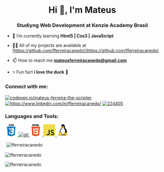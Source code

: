 <h1 align="center">Hi 👋, I'm Mateus</h1>
<h3 align="center">Studiyng Web Development at Kenzie Academy Brasil</h3>





- 🌱 I’m currently learning **Html5 | Css3 | JavaScript**

- 👨‍💻 All of my projects are available at [https://github.com/fferreiracanedo](https://github.com/fferreiracanedo)

- 📫 How to reach me **mateusferreiracanedo@gmail.com**

- ⚡ Fun fact **i love the duck** 🦆

<h3 align="left">Connect with me:</h3>
<p align="left">
<a href="https://codepen.io/codepen.io/mateus-ferreira-the-scripter" target="blank"><img align="center" src="https://raw.githubusercontent.com/rahuldkjain/github-profile-readme-generator/master/src/images/icons/Social/codepen.svg" alt="codepen.io/mateus-ferreira-the-scripter" height="30" width="40" /></a>
<a href="https://linkedin.com/in/https://www.linkedin.com/in/fferreiracanedo/" target="blank"><img align="center" src="https://raw.githubusercontent.com/rahuldkjain/github-profile-readme-generator/master/src/images/icons/Social/linked-in-alt.svg" alt="https://www.linkedin.com/in/fferreiracanedo/" height="30" width="40" /></a>
<a href="https://stackoverflow.com/users/224405" target="blank"><img align="center" src="https://raw.githubusercontent.com/rahuldkjain/github-profile-readme-generator/master/src/images/icons/Social/stack-overflow.svg" alt="224405" height="30" width="40" /></a>
</p>

<h3 align="left">Languages and Tools:</h3>
<p align="left"> <a href="https://www.w3schools.com/css/" target="_blank" rel="noreferrer"> <img src="https://raw.githubusercontent.com/devicons/devicon/master/icons/css3/css3-original-wordmark.svg" alt="css3" width="40" height="40"/> </a> <a href="https://git-scm.com/" target="_blank" rel="noreferrer"> <img src="https://www.vectorlogo.zone/logos/git-scm/git-scm-icon.svg" alt="git" width="40" height="40"/> </a> <a href="https://www.w3.org/html/" target="_blank" rel="noreferrer"> <img src="https://raw.githubusercontent.com/devicons/devicon/master/icons/html5/html5-original-wordmark.svg" alt="html5" width="40" height="40"/> </a> <a href="https://developer.mozilla.org/en-US/docs/Web/JavaScript" target="_blank" rel="noreferrer"> <img src="https://raw.githubusercontent.com/devicons/devicon/master/icons/javascript/javascript-original.svg" alt="javascript" width="40" height="40"/> </a> <a href="https://www.linux.org/" target="_blank" rel="noreferrer"> <img src="https://raw.githubusercontent.com/devicons/devicon/master/icons/linux/linux-original.svg" alt="linux" width="40" height="40"/> </a> </p>



<p>&nbsp;<img align="center" src="https://github-readme-stats.vercel.app/api?username=fferreiracanedo&show_icons=true&locale=en" alt="fferreiracanedo" /></p>

<p><img align="center" src="https://github-readme-streak-stats.herokuapp.com/?user=fferreiracanedo&" alt="fferreiracanedo" /></p>
<p><img align="left" src="https://github-readme-stats.vercel.app/api/top-langs?username=fferreiracanedo&show_icons=true&locale=en&layout=compact" alt="fferreiracanedo" /></p>
